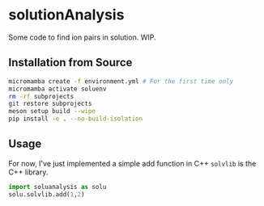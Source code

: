 # solutionAnalysis

Some code to find ion pairs in solution. WIP.

## Installation from Source

```bash
micromamba create -f environment.yml # For the first time only
micromamba activate soluenv
rm -rf subprojects 
git restore subprojects
meson setup build --wipe
pip install -e . --no-build-isolation
```

## Usage

For now, I've just implemented a simple add function in C++
`solvlib` is the C++ library.

```python
import soluanalysis as solu
solu.solvlib.add(1,2)
```